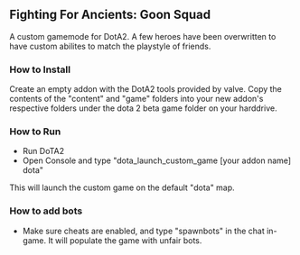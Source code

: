 ## Fighting For Ancients: Goon Squad

A custom gamemode for DotA2. A few heroes have been overwritten to have custom abilites to match the playstyle of friends. 

### How to Install

Create an empty addon with the DotA2 tools provided by valve. Copy the contents of the "content" and "game" folders into your new addon's respective folders under the dota 2 beta game folder on your harddrive.

### How to Run

* Run DoTA2
* Open Console and type "dota_launch_custom_game [your addon name] dota"

This will launch the custom game on the default "dota" map.

### How to add bots

* Make sure cheats are enabled, and type "spawnbots" in the chat in-game. It will populate the game with unfair bots.
